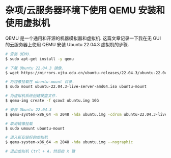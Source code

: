 # 杂项/云服务器环境下使用 QEMU 安装和使用虚拟机

QEMU 是一个通用和开源的机器模拟器和虚拟机. 这篇文章记录一下我在无 GUI 的云服务器上使用 QEMU 安装 Ubuntu 22.04.3 虚拟机的步骤.

```sh
# 安装 QEMU.
$ sudo apt-get install -y qemu

# 下载 Ubuntu 22.04.3 镜像.
$ wget https://mirrors.xjtu.edu.cn/ubuntu-releases/22.04.3/ubuntu-22.04.3-live-server-amd64.iso

# 将镜像挂载在 ubuntu-mount 目录.
$ sudo mount ubuntu-22.04.3-live-server-amd64.iso ubuntu-mount

# 为虚拟机系统创建硬盘文件.
$ qemu-img create -f qcow2 ubuntu.img 16G

# 安装 Ubuntu 22.04.3
$ qemu-system-x86_64 -m 2048 -hda ubuntu.img -cdrom ubuntu-22.04.3-live-server-amd64.iso -nographic -append console=ttyS0 -kernel ubuntu-mount/casper/vmlinuz -initrd ubuntu-mount/casper/initrd

# 取消镜像挂载
$ sudo umount ubuntu-mount

# 进入新安装好的虚拟机
$ qemu-system-x86_64 -m 2048 -hda ubuntu.img --nographic

# 退出虚拟机 Ctrl + A，然后按 X 键
```
